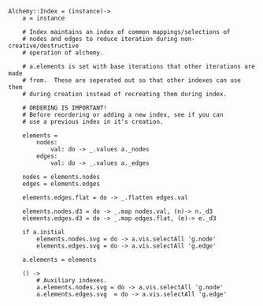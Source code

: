     
    Alchemy::Index = (instance)->
        a = instance

        # Index maintains an index of common mappings/selections of
        # nodes and edges to reduce iteration during non-creative/destructive
        # operation of alchemy.
        
        # a.elements is set with base iterations that other iterations are made
        # from.  These are seperated out so that other indexes can use them
        # during creation instead of recreating them during index.

        # ORDERING IS IMPORTANT!
        # Before reordering or adding a new index, see if you can
        # use a previous index in it's creation.
        
        elements =
            nodes:
                val: do -> _.values a._nodes
            edges:
                val: do -> _.values a._edges
        
        nodes = elements.nodes
        edges = elements.edges

        elements.edges.flat = do -> _.flatten edges.val

        elements.nodes.d3 = do -> _.map nodes.val, (n)-> n._d3
        elements.edges.d3 = do -> _.map edges.flat, (e)-> e._d3

        if a.initial
            elements.nodes.svg = do -> a.vis.selectAll 'g.node'
            elements.edges.svg = do -> a.vis.selectAll 'g.edge'

        a.elements = elements

        () ->
            # Auxiliary indexes.
            a.elements.nodes.svg = do -> a.vis.selectAll 'g.node'
            a.elements.edges.svg  = do -> a.vis.selectAll 'g.edge'
